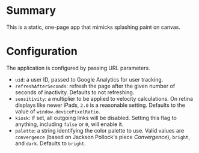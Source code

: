 Summary
=======

This is a static, one-page app that mimicks splashing paint on canvas.

Configuration
=============

The application is configured by passing URL parameters.

* `uid`: a user ID, passed to Google Analytics for user tracking.
* `refreshAfterSeconds`: refresh the page after the given number of
  seconds of inactivity. Defaults to not refreshing.
* `sensitivity`: a multiplier to be applied to velocity calculations. On
  retina displays like newer iPads, `2.0` is a reasonable setting.
  Defaults to the value of `window.devicePixelRatio`.
* `kiosk`: if set, all outgoing links will be disabled. Setting this
  flag to anything, including `false` or `0`, will enable it.
* `palette`: a string identifying the color palette to use. Valid values
  are `convergence` (based on Jackson Pollock's piece _Convergence_),
  `bright`, and `dark`. Defaults to `bright`.
